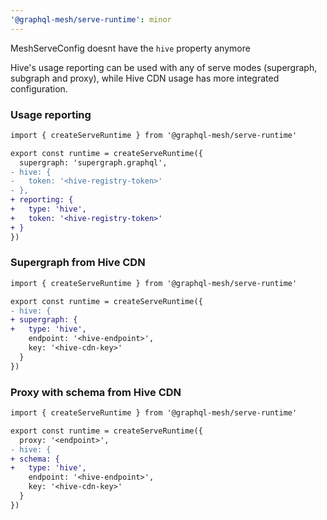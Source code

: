 ```yaml
---
'@graphql-mesh/serve-runtime': minor
---
```


MeshServeConfig doesnt have the `hive` property anymore

Hive's usage reporting can be used with any of serve modes (supergraph, subgraph and proxy), while
Hive CDN usage has more integrated configuration.

### Usage reporting

```diff
import { createServeRuntime } from '@graphql-mesh/serve-runtime'

export const runtime = createServeRuntime({
  supergraph: 'supergraph.graphql',
- hive: {
-   token: '<hive-registry-token>'
- },
+ reporting: {
+   type: 'hive',
+   token: '<hive-registry-token>'
+ }
})
```

### Supergraph from Hive CDN

```diff
import { createServeRuntime } from '@graphql-mesh/serve-runtime'

export const runtime = createServeRuntime({
- hive: {
+ supergraph: {
+   type: 'hive',
    endpoint: '<hive-endpoint>',
    key: '<hive-cdn-key>'
  }
})
```

### Proxy with schema from Hive CDN

```diff
import { createServeRuntime } from '@graphql-mesh/serve-runtime'

export const runtime = createServeRuntime({
  proxy: '<endpoint>',
- hive: {
+ schema: {
+   type: 'hive',
    endpoint: '<hive-endpoint>',
    key: '<hive-cdn-key>'
  }
})
```

